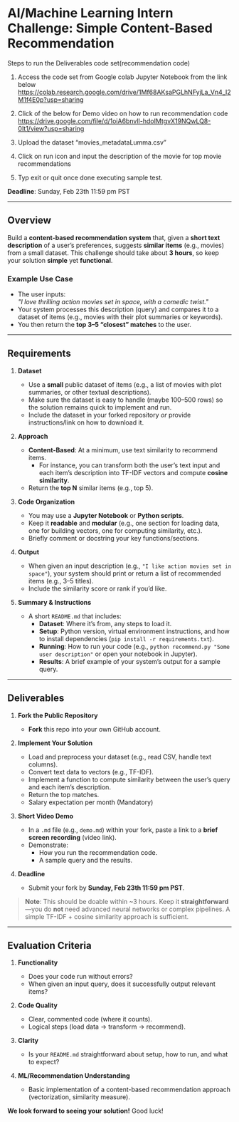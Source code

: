 # AI/Machine Learning Intern Challenge: Simple Content-Based Recommendation


Steps to run the Deliverables code set(recommendation code)

1. Access the code set from Google colab Jupyter Notebook from the link below
https://colab.research.google.com/drive/1Mf68AKsaPGLhNFyjLa_Vn4_I2M1f4E0p?usp=sharing

2. Click of the below for Demo video on how to run recommendation code
https://drive.google.com/file/d/1oiA6bnvlI-hdoIMtgvX19NQwLQ8-0It1/view?usp=sharing

3. Upload the dataset “movies_metadataLumma.csv”
4. Click on run icon and input the description of the movie for top movie recommendations
5. Typ exit or quit once done executing sample test.

   

**Deadline**: Sunday, Feb 23th 11:59 pm PST

---

## Overview

Build a **content-based recommendation system** that, given a **short text description** of a user’s preferences, suggests **similar items** (e.g., movies) from a small dataset. This challenge should take about **3 hours**, so keep your solution **simple** yet **functional**.

### Example Use Case

- The user inputs:  
  *"I love thrilling action movies set in space, with a comedic twist."*  
- Your system processes this description (query) and compares it to a dataset of items (e.g., movies with their plot summaries or keywords).  
- You then return the **top 3–5 “closest” matches** to the user.

---

## Requirements

1. **Dataset**  
   - Use a **small** public dataset of items (e.g., a list of movies with plot summaries, or other textual descriptions).  
   - Make sure the dataset is easy to handle (maybe 100–500 rows) so the solution remains quick to implement and run.  
   - Include the dataset in your forked repository *or* provide instructions/link on how to download it.  

2. **Approach**  
   - **Content-Based**: At a minimum, use text similarity to recommend items.  
     - For instance, you can transform both the user’s text input and each item’s description into TF-IDF vectors and compute **cosine similarity**.  
   - Return the **top N** similar items (e.g., top 5).

3. **Code Organization**  
   - You may use a **Jupyter Notebook** or **Python scripts**.  
   - Keep it **readable** and **modular** (e.g., one section for loading data, one for building vectors, one for computing similarity, etc.).  
   - Briefly comment or docstring your key functions/sections.

4. **Output**  
   - When given an input description (e.g., `"I like action movies set in space"`), your system should print or return a list of recommended items (e.g., 3–5 titles).  
   - Include the similarity score or rank if you’d like.

5. **Summary & Instructions**  
   - A short `README.md` that includes:
     - **Dataset**: Where it’s from, any steps to load it.  
     - **Setup**: Python version, virtual environment instructions, and how to install dependencies (`pip install -r requirements.txt`).  
     - **Running**: How to run your code (e.g., `python recommend.py "Some user description"` or open your notebook in Jupyter).  
     - **Results**: A brief example of your system’s output for a sample query.

---

## Deliverables

1. **Fork the Public Repository**  
   - **Fork** this repo into your own GitHub account.

2. **Implement Your Solution**  
   - Load and preprocess your dataset (e.g., read CSV, handle text columns).  
   - Convert text data to vectors (e.g., TF-IDF).  
   - Implement a function to compute similarity between the user’s query and each item’s description.  
   - Return the top matches.
   - Salary expectation per month (Mandatory)

3. **Short Video Demo**  
   - In a `.md` file (e.g., `demo.md`) within your fork, paste a link to a **brief screen recording** (video link).  
   - Demonstrate:
     - How you run the recommendation code.  
     - A sample query and the results.

4. **Deadline**  
   - Submit your fork by **Sunday, Feb 23th 11:59 pm PST**.

> **Note**: This should be doable within ~3 hours. Keep it **straightforward**—you do **not** need advanced neural networks or complex pipelines. A simple TF-IDF + cosine similarity approach is sufficient.

---

## Evaluation Criteria

1. **Functionality**  
   - Does your code run without errors?  
   - When given an input query, does it successfully output relevant items?

2. **Code Quality**  
   - Clear, commented code (where it counts).  
   - Logical steps (load data → transform → recommend).

3. **Clarity**  
   - Is your `README.md` straightforward about setup, how to run, and what to expect?

4. **ML/Recommendation Understanding**  
   - Basic implementation of a content-based recommendation approach (vectorization, similarity measure).

**We look forward to seeing your solution!** Good luck!
